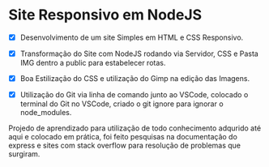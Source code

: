 # **Site Responsivo em NodeJS**

- [X] Desenvolvimento de um site Simples em HTML e CSS Responsivo.

- [X] Transformação do Site com NodeJS rodando via Servidor, CSS e Pasta IMG dentro a public para estabelecer rotas.

- [X] Boa Estilização do CSS e utilização do Gimp na edição das Imagens.

- [X] Utilização do Git via linha de comando junto ao VSCode, colocado o terminal 
do Git no VSCode, criado o git ignore para ignorar o node_modules. 

Projedo de aprendizado para utilização de todo conhecimento adqurido até aqui e colocado em prática, foi feito 
pesquisas na documentação do express e sites com stack overflow para resolução de problemas que surgiram.